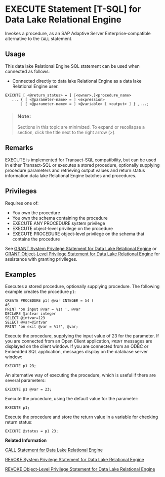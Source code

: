 <!-- loioa7746d7384f21015ac85eb5019166b85 -->

# EXECUTE Statement \[T-SQL\] for Data Lake Relational Engine

Invokes a procedure, as an SAP Adaptive Server Enterprise-compatible alternative to the `CALL` statement.



<a name="loioa7746d7384f21015ac85eb5019166b85__section_ovp_dvr_znb"/>

## Usage

This data lake Relational Engine SQL statement can be used when connected as follows:

-   Connected directly to data lake Relational Engine as a data lake Relational Engine user.



```
EXECUTE [ <@return_status> = ] [<owner>.]<procedure_name>
   ... { [ <@parameter-name> = ] <expression>
       | [ <@parameter-name> = ] <@variable> [ <output> ] } ,...;
```



> ### Note:  
> Sections in this topic are minimized. To expand or recollapse a section, click the title next to the right arrow \(*\>*\).



<a name="loioa7746d7384f21015ac85eb5019166b85__IQ_Usage"/>

## Remarks

EXECUTE is implemented for Transact-SQL compatibility, but can be used in either Transact-SQL or executes a stored procedure, optionally supplying procedure parameters and retrieving output values and return status information.data lake Relational Engine batches and procedures.



<a name="loioa7746d7384f21015ac85eb5019166b85__IQ_Permissions"/>

## Privileges

Requires one of:

-   You own the procedure
-   You own the schema containing the procedure
-   EXECUTE ANY PROCEDURE system privilege
-   EXECUTE object-level privilege on the procedure
-   EXECUTE PROCEDURE object-level privilege on the schema that contains the procedure

See [GRANT System Privilege Statement for Data Lake Relational Engine](grant-system-privilege-statement-for-data-lake-relational-engine-a3dfcb0.md) or [GRANT Object-Level Privilege Statement for Data Lake Relational Engine](grant-object-level-privilege-statement-for-data-lake-relational-engine-a3e154f.md) for assistance with granting privileges.



<a name="loioa7746d7384f21015ac85eb5019166b85__IQ_Examples"/>

## Examples

Executes a stored procedure, optionally supplying procedure. The following example creates the procedure `p1`:

```
CREATE PROCEDURE p1( @var INTEGER = 54 )
AS
PRINT 'on input @var = %1! ', @var
DECLARE @intvar integer
SELECT @intvar=123
SELECT @var=@intvar
PRINT 'on exit @var = %1!', @var;
```

Execute the procedure, supplying the input value of 23 for the parameter. If you are connected from an Open Client application, `PRINT` messages are displayed on the client window. If you are connected from an ODBC or Embedded SQL application, messages display on the database server window:

```
EXECUTE p1 23;
```

An alternative way of executing the procedure, which is useful if there are several parameters:

```
EXECUTE p1 @var = 23;
```

Execute the procedure, using the default value for the parameter:

```
EXECUTE p1;
```

Execute the procedure and store the return value in a variable for checking return status:

```
EXECUTE @status = p1 23;
```

**Related Information**  


[CALL Statement for Data Lake Relational Engine](call-statement-for-data-lake-relational-engine-a614c16.md "Invokes a procedure.")

[REVOKE System Privilege Statement for Data Lake Relational Engine](revoke-system-privilege-statement-for-data-lake-relational-engine-a3eadda.md "Removes specific system privileges from specific users and the right to administer the privilege.")

[REVOKE Object-Level Privilege Statement for Data Lake Relational Engine](revoke-object-level-privilege-statement-for-data-lake-relational-engine-a3e7af2.md "Removes object-level privileges that were given using the GRANT statement.")


